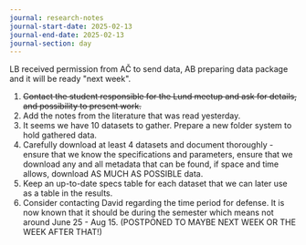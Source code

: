```yaml
---
journal: research-notes
journal-start-date: 2025-02-13
journal-end-date: 2025-02-13
journal-section: day
---
```

LB received permission from AČ to send data, AB preparing data package and it will be ready "next week". 

1. ~~Contact the student responsible for the Lund meetup and ask for details, and possibility to present work.~~
2. Add the notes from the literature that was read yesterday.
3. It seems we have 10 datasets to gather. Prepare a new folder system to hold gathered data.
4. Carefully download at least 4 datasets and document thoroughly - ensure that we know the specifications and parameters, ensure that we download any and all metadata that can be found, if space and time allows, download AS MUCH AS POSSIBLE data.
5. Keep an up-to-date specs table for each dataset that we can later use as a table in the results.
6. Consider contacting David regarding the time period for defense. It is now known that it should be during the semester which means not around June 25 - Aug 15. (POSTPONED TO MAYBE NEXT WEEK OR THE WEEK AFTER THAT!)